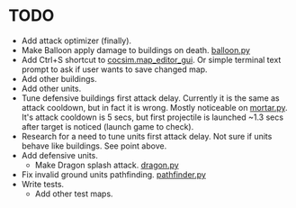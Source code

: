 # TODO

* Add attack optimizer (finally).
* Make Balloon apply damage to buildings on death. [balloon.py](../../cocsim/units/balloon.py)
* Add Ctrl+S shortcut to [cocsim.map_editor_gui](../../cocsim/map_editor_gui/). Or simple terminal text prompt to ask if user wants to save changed map.
* Add other buildings.
* Add other units.
* Tune defensive buildings first attack delay. Currently it is the same as attack cooldown, but in fact it is wrong. Mostly noticeable on [mortar.py](../../cocsim/buildings/mortar.py). It's attack cooldown is 5 secs, but first projectile is launched ~1.3 secs after target is noticed (launch game to check).
* Research for a need to tune units first attack delay. Not sure if units behave like buildings. See point above.
* Add defensive units.
    * Make Dragon splash attack. [dragon.py](../../cocsim/units/dragon.py)
* Fix invalid ground units pathfinding. [pathfinder.py](../../cocsim/pathfinder.py)
* Write tests.
    * Add other test maps.
